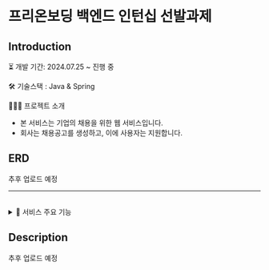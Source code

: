 # 프리온보딩 백엔드 인턴십 선발과제

## Introduction
⏳ 개발 기간: 2024.07.25 ~ 진행 중 

🛠️ 기술스택 : Java & Spring

👩🏻‍💻 프로젝트 소개
- 본 서비스는 기업의 채용을 위한 웹 서비스입니다.
- 회사는 채용공고를 생성하고, 이에 사용자는 지원합니다.

## ERD
추후 업로드 예정

---
<br>
<details>
    <summary>📂 서비스 주요 기능</summary>

### JobOpening
    - 채용공고 등록
    - 채용공고 수정
    - 채용공고 삭제
    - 채용공고 리스트 조회
    - 키워드로 채용공고 검색
    - 채용공고 상세 조회
    - 채용공고 지원

### User

### Company

### Application

</details>

## Description
추후 업로드 예정
